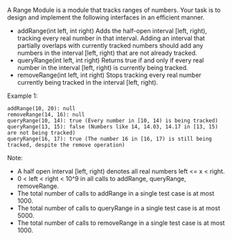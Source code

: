 A Range Module is a module that tracks ranges of numbers. Your task is to design and implement the following interfaces in an efficient manner.

* addRange(int left, int right) Adds the half-open interval [left, right), tracking every real number in that interval. Adding an interval that partially overlaps with currently tracked numbers should add any numbers in the interval [left, right) that are not already tracked.
* queryRange(int left, int right) Returns true if and only if every real number in the interval [left, right) is currently being tracked.
* removeRange(int left, int right) Stops tracking every real number currently being tracked in the interval [left, right).

Example 1:

~~~
addRange(10, 20): null
removeRange(14, 16): null
queryRange(10, 14): true (Every number in [10, 14) is being tracked)
queryRange(13, 15): false (Numbers like 14, 14.03, 14.17 in [13, 15) are not being tracked)
queryRange(16, 17): true (The number 16 in [16, 17) is still being tracked, despite the remove operation)
~~~

Note:

* A half open interval [left, right) denotes all real numbers left <= x < right.
* 0 < left < right < 10^9 in all calls to addRange, queryRange, removeRange.
* The total number of calls to addRange in a single test case is at most 1000.
* The total number of calls to queryRange in a single test case is at most 5000.
* The total number of calls to removeRange in a single test case is at most 1000.

